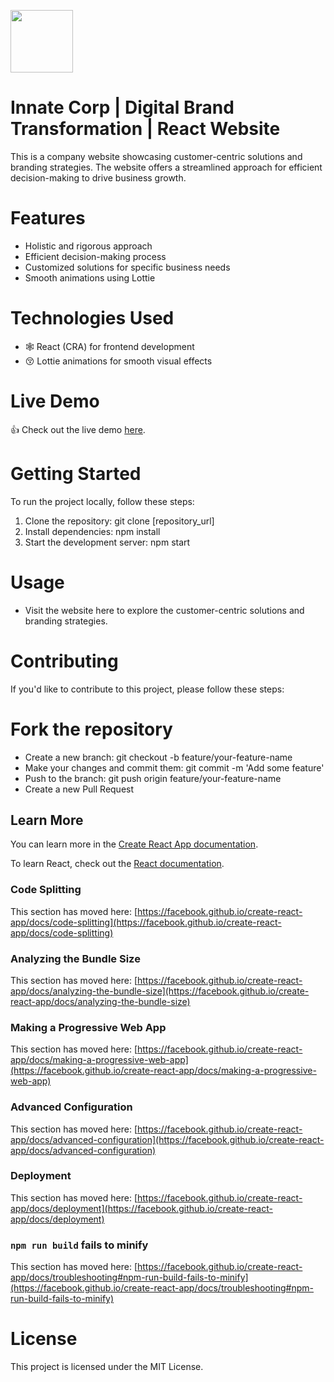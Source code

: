 <img src='https://github.com/xxXWarMachineRoXxx/innate-corp-react-app/blob/dev/public/images/Innate512.png' width="100px"></img>
# Innate Corp | Digital Brand Transformation | React Website 
This is a company website showcasing customer-centric solutions and branding strategies. The website offers a streamlined approach for efficient decision-making to drive business growth.

# Features
- Holistic and rigorous approach
- Efficient decision-making process
- Customized solutions for specific business needs
- Smooth animations using Lottie

# Technologies Used
- 🕸️ React (CRA) for frontend development
- 😚 Lottie animations for smooth visual effects

# Live Demo
👍 Check out the live demo [here]( http://bitwalls.me/innate-corp-react-app/). 

# Getting Started
To run the project locally, follow these steps:

1. Clone the repository: git clone [repository_url]
2. Install dependencies: npm install
3. Start the development server: npm start

# Usage
- Visit the website here to explore the customer-centric solutions and branding strategies.

# Contributing
If you'd like to contribute to this project, please follow these steps:

# Fork the repository
- Create a new branch: git checkout -b feature/your-feature-name
- Make your changes and commit them: git commit -m 'Add some feature'
- Push to the branch: git push origin feature/your-feature-name
- Create a new Pull Request


## Learn More

You can learn more in the [Create React App documentation](https://facebook.github.io/create-react-app/docs/getting-started).

To learn React, check out the [React documentation](https://reactjs.org/).

### Code Splitting

This section has moved here: [https://facebook.github.io/create-react-app/docs/code-splitting](https://facebook.github.io/create-react-app/docs/code-splitting)

### Analyzing the Bundle Size

This section has moved here: [https://facebook.github.io/create-react-app/docs/analyzing-the-bundle-size](https://facebook.github.io/create-react-app/docs/analyzing-the-bundle-size)

### Making a Progressive Web App

This section has moved here: [https://facebook.github.io/create-react-app/docs/making-a-progressive-web-app](https://facebook.github.io/create-react-app/docs/making-a-progressive-web-app)

### Advanced Configuration

This section has moved here: [https://facebook.github.io/create-react-app/docs/advanced-configuration](https://facebook.github.io/create-react-app/docs/advanced-configuration)

### Deployment

This section has moved here: [https://facebook.github.io/create-react-app/docs/deployment](https://facebook.github.io/create-react-app/docs/deployment)

### `npm run build` fails to minify

This section has moved here: [https://facebook.github.io/create-react-app/docs/troubleshooting#npm-run-build-fails-to-minify](https://facebook.github.io/create-react-app/docs/troubleshooting#npm-run-build-fails-to-minify)

# License
This project is licensed under the MIT License.
